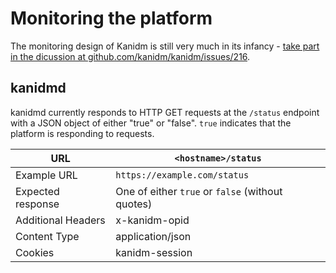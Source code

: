 # Monitoring the platform

The monitoring design of Kanidm is still very much in its infancy -
[take part in the dicussion at github.com/kanidm/kanidm/issues/216](https://github.com/kanidm/kanidm/issues/216).

## kanidmd

kanidmd currently responds to HTTP GET requests at the `/status` endpoint with a JSON object of
either "true" or "false". `true` indicates that the platform is responding to requests.

| URL                | `<hostname>/status`                              |
| ------------------ | ------------------------------------------------ |
| Example URL        | `https://example.com/status`                     |
| Expected response  | One of either `true` or `false` (without quotes) |
| Additional Headers | x-kanidm-opid                                    |
| Content Type       | application/json                                 |
| Cookies            | kanidm-session                                   |
